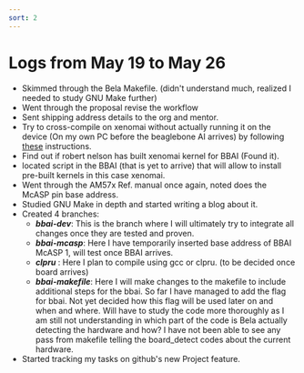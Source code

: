 ```yaml
---
sort: 2
---
```

 
# Logs from May 19 to May 26

- Skimmed through the Bela Makefile. (didn't understand much, realized I needed to study GNU Make further)
- Went through the proposal revise the workflow
- Sent shipping address details to the org and mentor.
- Try to cross-compile on xenomai without actually running it on the device (On my own PC before the beaglebone AI arrives) by following [these](https://source.denx.de/Xenomai/xenomai/-/wikis/Installing_Xenomai_3#user-content-building-the-x86-libraries-3264bit) instructions.   
- Find out if robert nelson has built xenomai kernel for BBAI (Found it).
- located script in the BBAI (that is yet to arrive) that will allow to install pre-built kernels in this case xenomai.  
- Went through the AM57x Ref. manual once again, noted does the McASP pin base address.
- Studied GNU Make in depth and started writing a blog about it.
- Created 4 branches:
  - ***bbai-dev***: This is the branch where I will ultimately try to integrate all changes once they are tested and proven.
  - ***bbai-mcasp***: Here I have temporarily inserted base address of BBAI McASP 1, will test once BBAI arrives.
  - ***clpru*** : Here I plan to compile using gcc or clpru. (to be decided once board arrives)
  - ***bbai-makefile***: Here I will make changes to the makefile to include additional steps for the bbai. So far I have managed to add the flag for bbai. Not yet decided how this flag will be used later on and when and where. Will have to study the code more thoroughly as I am still not understanding in which part of the code is Bela actually detecting the hardware and how? I have not been able to see any pass from makefile telling the board_detect codes about the current hardware.
- Started tracking my tasks on github's new Project feature.   
